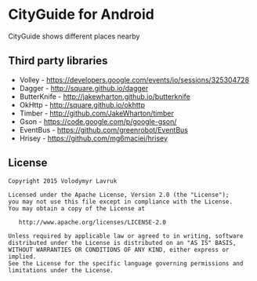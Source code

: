 CityGuide for Android
============

CityGuide shows different places nearby

Third party libraries
---------

 * Volley - https://developers.google.com/events/io/sessions/325304728
 * Dagger - http://square.github.io/dagger
 * ButterKnife - http://jakewharton.github.io/butterknife
 * OkHttp - http://square.github.io/okhttp
 * Timber - http://github.com/JakeWharton/timber
 * Gson - https://code.google.com/p/google-gson/
 * EventBus - https://github.com/greenrobot/EventBus
 * Hrisey - https://github.com/mg6maciej/hrisey


License
-------

    Copyright 2015 Volodymyr Lavruk

    Licensed under the Apache License, Version 2.0 (the "License");
    you may not use this file except in compliance with the License.
    You may obtain a copy of the License at

       http://www.apache.org/licenses/LICENSE-2.0

    Unless required by applicable law or agreed to in writing, software
    distributed under the License is distributed on an "AS IS" BASIS,
    WITHOUT WARRANTIES OR CONDITIONS OF ANY KIND, either express or implied.
    See the License for the specific language governing permissions and
    limitations under the License.